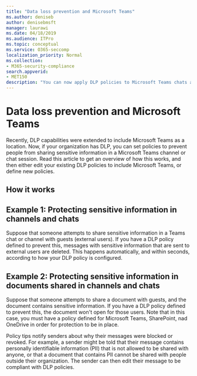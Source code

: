```yaml
---
title: "Data loss prevention and Microsoft Teams"
ms.author: deniseb
author: denisebmsft
manager: laurawi
ms.date: 04/18/2019
ms.audience: ITPro
ms.topic: conceptual
ms.service: O365-seccomp
localization_priority: Normal
ms.collection: 
- M365-security-compliance
search.appverid: 
- MET150
description: "You can now apply DLP policies to Microsoft Teams chats and channels. Read this article to learn more about how it works."
---
```


# Data loss prevention and Microsoft Teams

Recently, DLP capabilities were extended to include Microsoft Teams as a location. Now, if your organization has DLP, you can set policies to prevent people from sharing sensitive information in a Microsoft Teams channel or chat session. Read this article to get an overview of how this works, and then either edit your existing DLP policies to include Microsoft Teams, or define new policies.

## How it works

## Example 1: Protecting sensitive information in channels and chats

Suppose that someone attempts to share sensitive information in a Teams chat or channel with guests (external users). If you have a DLP policy defined to prevent this, messages with sensitive information that are sent to external users are deleted. This happens automatically, and within seconds, according to how your DLP policy is configured.

## Example 2: Protecting sensitive information in documents shared in channels and chats

Suppose that someone attempts to share a document with guests, and the document contains sensitive information. If you have a DLP policy defined to prevent this, the document won't open for those users. Note that in this case, you must have a policy defined for Microsoft Teams, SharePoint, nad OneDrive in order for protection to be in place.



Policy tips notify senders about why their messages were blocked or revoked. For example, a sender might be told that their message contains personally identifiable information (PII) that is not allowed to be shared with anyone, or that a document that contains PII cannot be shared with people outside their organization. The sender can then edit their message to be compliant with DLP policies.